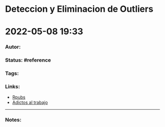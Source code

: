 # Deteccion y Eliminacion de Outliers
# 2022-05-08 19:33
### Autor:
### Status: #reference
### Tags: 
### Links:
* [Rpubs](https://rpubs.com/Cesar_AHN/deteccion-eliminacion-valores-outliers-en-r-boxplot)
* [Adictos al trabajo](https://www.adictosaltrabajo.com/2019/11/28/deteccion-y-reemplazo-de-outliers-con-r/)
---
### Notes:


